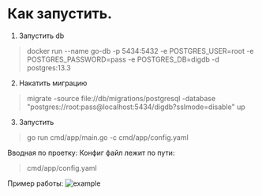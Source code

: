 # Как запустить.
1. Запустить db <br>
 > docker run --name go-db -p 5434:5432 -e POSTGRES_USER=root -e POSTGRES_PASSWORD=pass -e POSTGRES_DB=digdb -d postgres:13.3

2. Накатить миграцию  <br>
 > migrate -source file://db/migrations/postgresql -database "postgres://root:pass@localhost:5434/digdb?sslmode=disable" up
3. Запуcтить
 > go run cmd/app/main.go -c cmd/app/config.yaml

Вводная по проетку:
Конфиг файл лежит по пути: 
 > cmd/app/config.yaml


Пример работы:
![example](https://s9.gifyu.com/images/ezgif.com-video-to-gife2f310a8ab1f320f.gif)

